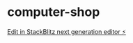 # computer-shop

[Edit in StackBlitz next generation editor ⚡️](https://stackblitz.com/~/github.com/Wesleyorish/computer-shop)